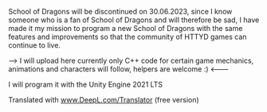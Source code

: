  School of Dragons will be discontinued on 30.06.2023, since I know someone who is a fan of School of Dragons and will therefore be sad, I have made it my mission to program a new School of Dragons with the same features and improvements so that the community of HTTYD games can continue to live. 

--> I will upload here currently only C++ code for certain game mechanics, animations and characters will follow, helpers are welcome :) <--- 

I will program it with the Unity Engine 2021 LTS

Translated with www.DeepL.com/Translator (free version)

